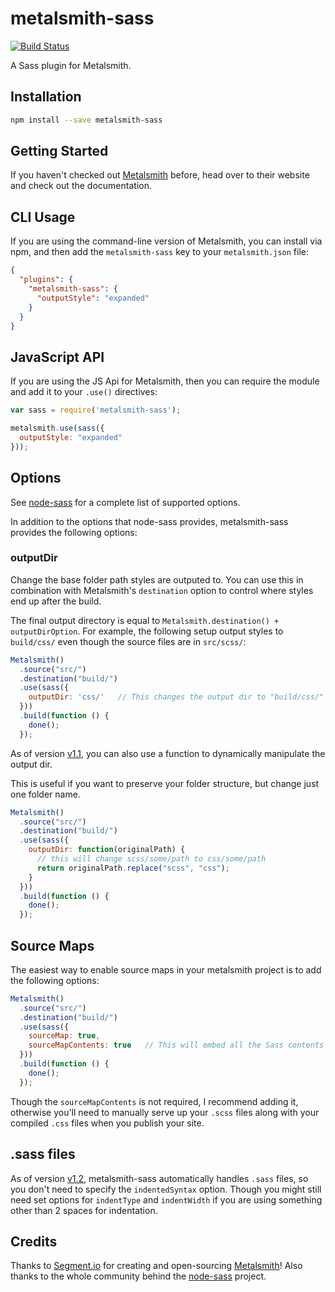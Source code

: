 metalsmith-sass
===============

[![Build Status](https://travis-ci.org/stevenschobert/metalsmith-sass.svg?branch=master)](https://travis-ci.org/stevenschobert/metalsmith-sass)

A Sass plugin for Metalsmith.

## Installation

```sh
npm install --save metalsmith-sass
```

## Getting Started

If you haven't checked out [Metalsmith](http://metalsmith.io/) before, head over to their website and check out the
documentation.

## CLI Usage

If you are using the command-line version of Metalsmith, you can install via npm, and then add the
`metalsmith-sass` key to your `metalsmith.json` file:

```json
{
  "plugins": {
    "metalsmith-sass": {
      "outputStyle": "expanded"
    }
  }
}
```

## JavaScript API

If you are using the JS Api for Metalsmith, then you can require the module and add it to your
`.use()` directives:

```js
var sass = require('metalsmith-sass');

metalsmith.use(sass({
  outputStyle: "expanded"
}));
```

## Options

See [node-sass](https://github.com/andrew/node-sass) for a complete list of supported options.

In addition to the options that node-sass provides, metalsmith-sass provides the following options:

### outputDir

Change the base folder path styles are outputed to. You can use this in combination with
Metalsmith's `destination` option to control where styles end up after the build.

The final output directory is equal to `Metalsmith.destination() + outputDirOption`. For example,
the following setup output styles to `build/css/` even though the source files are in `src/scss/`:

```js
Metalsmith()
  .source("src/")
  .destination("build/")
  .use(sass({
    outputDir: 'css/'   // This changes the output dir to "build/css/" instead of "build/scss/"
  }))
  .build(function () {
    done();
  });
```

As of version [v1.1](https://github.com/stevenschobert/metalsmith-sass/releases/v1.1.0), you can also use a function to dynamically manipulate the output dir.

This is useful if you want to preserve your folder structure, but change just one folder name.

```js
Metalsmith()
  .source("src/")
  .destination("build/")
  .use(sass({
    outputDir: function(originalPath) { 
      // this will change scss/some/path to css/some/path
      return originalPath.replace("scss", "css");
    }
  }))
  .build(function () {
    done();
  });
```

## Source Maps

The easiest way to enable source maps in your metalsmith project is to add the following options:

```js
Metalsmith()
  .source("src/")
  .destination("build/")
  .use(sass({
    sourceMap: true,
    sourceMapContents: true   // This will embed all the Sass contents in your source maps.
  }))
  .build(function () {
    done();
  });
```

Though the `sourceMapContents` is not required, I recommend adding it, otherwise you'll need to
manually serve up your `.scss` files along with your compiled `.css` files when you publish your
site.

## .sass files

As of version [v1.2](https://github.com/stevenschobert/metalsmith-sass/releases/v1.2.0),
metalsmith-sass automatically handles `.sass` files, so you don't need to specify the `indentedSyntax`
option. Though you might still need set options for `indentType` and `indentWidth` if you are
using something other than 2 spaces for indentation.

## Credits

Thanks to [Segment.io](http://github.com/segmentio) for creating and open-sourcing
[Metalsmith](https://github.com/segmentio/metalsmith)! Also thanks to the whole community behind
the [node-sass](https://github.com/andrew/node-sass) project.
